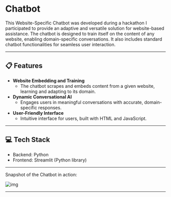 # Chatbot

This Website-Specific Chatbot was developed during a hackathon I participated to provide an adaptive and versatile solution for website-based assistance. 
The chatbot is designed to train itself on the content of any website, enabling domain-specific conversations. It also includes standard chatbot functionalities for seamless user interaction.

---
## 📋 **Features**
- **Website Embedding and Training**  
  - The chatbot scrapes and embeds content from a given website, learning and adapting to its domain.
- **Dynamic Conversational AI**  
  - Engages users in meaningful conversations with accurate, domain-specific responses.  
- **User-Friendly Interface**  
  - Intuitive interface for users, built with HTML and JavaScript.  

---
## 💻 **Tech Stack**
- Backend: Python   
- Frontend: Streamlit (Python library)
---

Snapshot of the Chatbot in action:

![img](https://github.com/user-attachments/assets/2f60038f-3310-4d8a-b50b-014a8124df4a)

---

